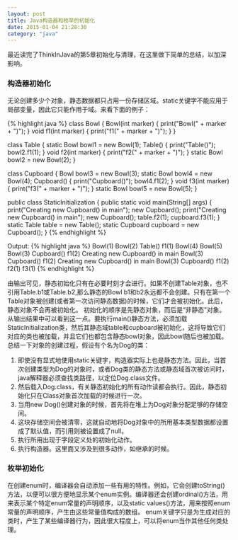 ```yaml
---
layout: post
title: Java构造器和枚举的初始化
date: 2015-01-04 21:28:30
category: "java"
---
```


最近读完了ThinkInJava的第5章初始化与清理，在这里做下简单的总结，以加深影响。

### 构造器初始化
无论创建多少个对象，静态数据都只占用一份存储区域。static关键字不能应用于局部变量，因此它只能作用于域。来看下面的例子：

{% highlight java %}
class Bowl {
  Bowl(int marker) {
    print("Bowl(" + marker + ")");
  }
  void f1(int marker) {
    print("f1(" + marker + ")");
  }
}

class Table {
  static Bowl bowl1 = new Bowl(1);
  Table() {
    print("Table()");
    bowl2.f1(1);
  }
  void f2(int marker) {
    print("f2(" + marker + ")");
  }
  static Bowl bowl2 = new Bowl(2);
}

class Cupboard {
  Bowl bowl3 = new Bowl(3);
  static Bowl bowl4 = new Bowl(4);
  Cupboard() {
    print("Cupboard()");
    bowl4.f1(2);
  }
  void f3(int marker) {
    print("f3(" + marker + ")");
  }
  static Bowl bowl5 = new Bowl(5);
}

public class StaticInitialization {
  public static void main(String[] args) {
    print("Creating new Cupboard() in main");
    new Cupboard();
    print("Creating new Cupboard() in main");
    new Cupboard();
    table.f2(1);
    cupboard.f3(1);
  }
  static Table table = new Table();
  static Cupboard cupboard = new Cupboard();
}
{% endhighlight %}

Output:
{% highlight java %}
Bowl(1)
Bowl(2)
Table()
f1(1)
Bowl(4)
Bowl(5)
Bowl(3)
Cupboard()
f1(2)
Creating new Cupboard() in main
Bowl(3)
Cupboard()
f1(2)
Creating new Cupboard() in main
Bowl(3)
Cupboard()
f1(2)
f2(1)
f3(1)
{% endhighlight %}

由输出可见，静态初始化只有在必要时刻才会进行。如果不创建Table对象，也不引用Table.b1或Table.b2,那么静态的Bowl b1和b2永远都不会创建。只有在第一个Table对象被创建(或者第一次访问静态数据)的时候，它们才会被初始化。此后，静态对象不会再被初始化。
初始化的顺序是先静态对象，而后是“非静态”对象。从输出结果中可以看到这一点。要执行main()静态方法，必须加载StaticInitialization类，然后其静态域table和cupboard被初始化，这将导致它们对应的类也被加载，并且它们也都包含静态bowl对象，因此bowl随后也被加载。
总结一下对象的创建过程，假设有个名为Dog的类：

1. 即使没有显式地使用static关键字，构造器实际上也是静态方法。因此，当首次创建类型为Dog的对象时，或者Dog类的静态方法或静态域首次被访问时，java解释器必须查找类路径，以定位Dog.class文件。
2. 然后载入Dog.class，有关静态初始化的所有动作读都会执行。因此，静态初始化只在Class对象首次加载的时候进行一次。
3. 当用new Dog()创建对象的时候，首先将在堆上为Dog对象分配足够的存储空间。
4. 这块存储空间会被清零，这就自动地将Dog对象中的所用基本类型数据都设置成了默认值，而引用则被设置成了null。
5. 执行所用出现于字段定义处的初始化动作。
6. 执行构造器。这里面又涉及到很多动作，如继承的时候。

### 枚举初始化
在创建enum时，编译器会自动添加一些有用的特性。例如，它会创建toString()方法，以便可以很方便地显示某个enum实例。编译器还会创建ordinal()方法，用来表示某个特定enum常量的声明顺序，以及static values()方法，用来按照enum常量的声明顺序，产生由这些常量值构成的数组。
enum关键字只是为生成对应的类时，产生了某些编译器行为，因此很大程度上，可以将enum当作其他任何类处理。
